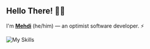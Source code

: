 ## Hello There! 👋🏻

I'm **[Mehdi](https://x.com/Pyr33x)** (he/him) ― an optimist software developer. ⚡

![My Skills](https://skillicons.dev/icons?i=ts,react,nextjs,tailwind,bun,elysia,postgres,prisma,docker)
